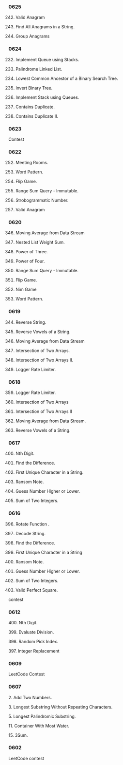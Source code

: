 
### 0625

242. Valid Anagram

438. Find All Anagrams in a String.

49. Group Anagrams

### 0624

232. Implement Queue using Stacks.

234. Palindrome Linked List.  

235. Lowest Common Ancestor of a Binary Search Tree.

226. Invert Binary Tree.

225. Implement Stack using Queues.

217. Contains Duplicate.

219. Contains Duplicate II.

### 0623

Contest

### 0622

252. Meeting Rooms.

290. Word Pattern.

293. Flip Game. 

303. Range Sum Query - Immutable. 

246. Strobogrammatic Number.

242. Valid Anagram

### 0620

346. Moving Average from Data Stream

339. Nested List Weight Sum.

326. Power of Three.

342. Power of Four.

303. Range Sum Query - Immutable. 

293. Flip Game.

292. Nim Game

290. Word Pattern. 

### 0619

344. Reverse String.

345. Reverse Vowels of a String.

346. Moving Average from Data Stream


349. Intersection of Two Arrays.

350. Intersection of Two Arrays II.

359. Logger Rate Limiter.

### 0618

359. Logger Rate Limiter.

349. Intersection of Two Arrays

350. Intersection of Two Arrays II

346. Moving Average from Data Stream.

345. Reverse Vowels of a String.

### 0617

400. Nth Digit.

389. Find the Difference.

387. First Unique Character in a String. 

383. Ransom Note.

374. Guess Number Higher or Lower. 

371. Sum of Two Integers.


### 0616 

396. Rotate Function .

394. Decode String.

389. Find the Difference.

387. First Unique Character in a String

383. Ransom Note. 

374. Guess Number Higher or Lower.

371. Sum of Two Integers.

367. Valid Perfect Square.

contest

### 0612

400. Nth Digit.

399. Evaluate Division.

398. Random Pick Index.

397. Integer Replacement

### 0609

LeetCode Contest

### 0607

2. Add Two Numbers. 

3. Longest Substring Without Repeating Characters.

5. Longest Palindromic Substring. 

11. Container With Most Water. 

15. 3Sum.


### 0602

LeetCode contest
